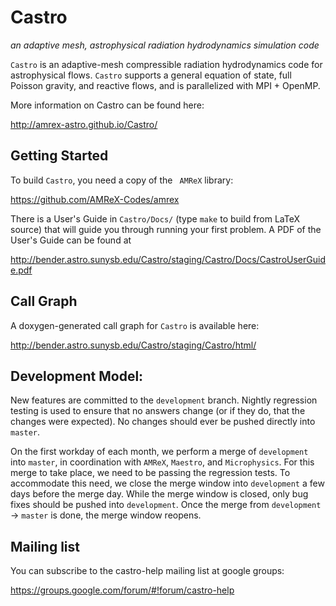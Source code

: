 # Castro
*an adaptive mesh, astrophysical radiation hydrodynamics simulation code*

`Castro` is an adaptive-mesh compressible radiation hydrodynamics
code for astrophysical flows.  `Castro` supports a general equation of
state, full Poisson gravity, and reactive flows, and is parallelized
with MPI + OpenMP.

More information on Castro can be found here:

http://amrex-astro.github.io/Castro/


## Getting Started

To build `Castro`, you need a copy of the ` AMReX` library:

https://github.com/AMReX-Codes/amrex

There is a User's Guide in `Castro/Docs/` (type `make` to build from
LaTeX source) that will guide you through running your first problem.
A PDF of the User's Guide can be found at

http://bender.astro.sunysb.edu/Castro/staging/Castro/Docs/CastroUserGuide.pdf


## Call Graph

A doxygen-generated call graph for `Castro` is available here:

http://bender.astro.sunysb.edu/Castro/staging/Castro/html/


## Development Model:

New features are committed to the `development` branch.  Nightly
regression testing is used to ensure that no answers change (or if
they do, that the changes were expected).  No changes should ever be
pushed directly into `master`.

On the first workday of each month, we perform a merge of
`development` into `master`, in coordination with `AMReX`, `Maestro`,
and `Microphysics`.  For this merge to take place, we need to be
passing the regression tests.  To accommodate this need, we close the
merge window into `development` a few days before the merge day.
While the merge window is closed, only bug fixes should be pushed into
`development`.  Once the merge from `development` -> `master` is done,
the merge window reopens.


## Mailing list

You can subscribe to the castro-help mailing list at google groups:

https://groups.google.com/forum/#!forum/castro-help
